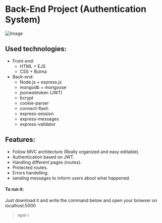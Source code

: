 # Back-End Project (Authentication System)
![Image](https://imgur.com/ZHiMH1s.png)
## Used technologies:
- Front-end:
  - HTML + EJS
  - CSS + Bulma
- Back-end:
  - Node.js + express.js
  - mongodb + mongoose
  - jsonwebtoken (JWT)
  - bcrypt
  - cookie-parser
  - connect-flash
  - express-session
  - express-messages
  - express-validator
## Features:
- Follow MVC architecture (Really organized and easy editable).
- Authentication based on JWT.
- Handling different pages (routes).
- Protected routes.
- Errors handelling.
- sending messages to inform users about what happened.

####   To run it:
Just download it and write the command below and open your browser on localhost:5000
> npm i
